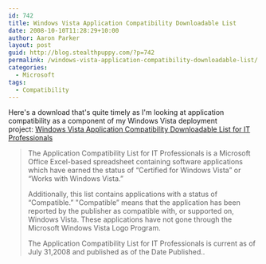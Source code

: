 ```yaml
---
id: 742
title: Windows Vista Application Compatibility Downloadable List
date: 2008-10-10T11:28:29+10:00
author: Aaron Parker
layout: post
guid: http://blog.stealthpuppy.com/?p=742
permalink: /windows-vista-application-compatibility-downloadable-list/
categories:
  - Microsoft
tags:
  - Compatibility
---
```

Here's a download that's quite timely as I'm looking at application compatibility as a component of my Windows Vista deployment project: [Windows Vista Application Compatibility Downloadable List for IT Professionals](http://www.microsoft.com/downloads/details.aspx?FamilyID=9df23606-7276-4ce2-8993-143e101ddbcd&DisplayLang=en)

> The Application Compatibility List for IT Professionals is a Microsoft Office Excel-based spreadsheet containing software applications which have earned the status of “Certified for Windows Vista” or “Works with Windows Vista.” 
> 
> Additionally, this list contains applications with a status of “Compatible.” "Compatible” means that the application has been reported by the publisher as compatible with, or supported on, Windows Vista. These applications have not gone through the Microsoft Windows Vista Logo Program. 
> 
> The Application Compatibility List for IT Professionals is current as of July 31,2008 and published as of the Date Published..